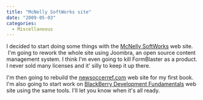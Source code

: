 ```yaml
---
title: "McNelly SoftWorks site"
date: "2009-05-03"
categories: 
  - Miscellaneous
---
```


I decided to start doing some things with the [McNelly SoftWorks](http://www.mcnellysoftworks.com) web site.  I'm going to rework the whole site using Joombra, an open source content management system. I think I'm even going to kill FormBlaster as a product. I never sold many licenses and it' silly to keep it up there.

I'm then going to rebuild the [newsoccerref.com](http://www.newsoccerrefs.com) web site for my first book. I'm also going to start work on [BlackBerry Development Fundamentals](http://www.bbdevfundamentals.com) web site using the same tools. I'll let you know when it's all ready.
